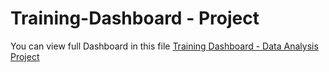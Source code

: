# Training-Dashboard - Project



You can view full Dashboard in this file [Training Dashboard - Data Analysis Project](https://docs.google.com/spreadsheets/d/1hB2IlPsWakMQRt9yI2nOa4NVjYeuzaEx01vgxVx0duY/edit?gid=376724131#gid=376724131)
